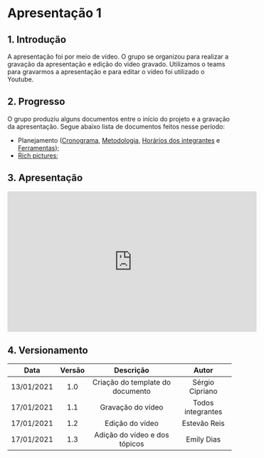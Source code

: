 # Apresentação 1

## 1. Introdução

A apresentação foi por meio de vídeo. O grupo se organizou para realizar a gravação da apresentação e edição do video gravado. Utilizamos o teams para gravarmos a apresentação e para editar o vídeo foi utilizado o Youtube.

## 2. Progresso

O grupo produziu alguns documentos entre o início do projeto e a gravação da apresentação. Segue abaixo lista de documentos feitos nesse período:

- Planejamento ([Cronograma](https://requisitos-de-software.github.io/2020.2-CarteiraDigitalTransito/planejamento/#2-cronograma), [Metodologia](https://requisitos-de-software.github.io/2020.2-CarteiraDigitalTransito/planejamento/#3-metodologia), [Horários dos integrantes](https://requisitos-de-software.github.io/2020.2-CarteiraDigitalTransito/planejamento/#4-horarios-disponiveis-dos-integrantes) e [Ferramentas](https://requisitos-de-software.github.io/2020.2-CarteiraDigitalTransito/planejamento/#5-ferramentas-utilizadas));
- [Rich pictures](https://requisitos-de-software.github.io/2020.2-CarteiraDigitalTransito/pre_rastreabilidade/rich_pictures/);

## 3. Apresentação

<iframe width="560" height="315" src="https://www.youtube.com/embed/n_HoFJHQjDU" frameborder="0" allow="accelerometer; autoplay; clipboard-write; encrypted-media; gyroscope; picture-in-picture" allowfullscreen></iframe>

## 4. Versionamento

|    Data    | Versão |            Descrição             |      Autor      |
| :--------: | :----: | :------------------------------: | :-------------: |
| 13/01/2021 |  1.0   | Criação do template do documento | Sérgio Cipriano |
| 17/01/2021 |  1.1   |  Gravação do vídeo   |Todos integrantes|
| 17/01/2021 |  1.2   |  Edição do vídeo   |   Estevão Reis    |
| 17/01/2021 |  1.3   |  Adição do vídeo e dos tópicos   |   Emily Dias    |
